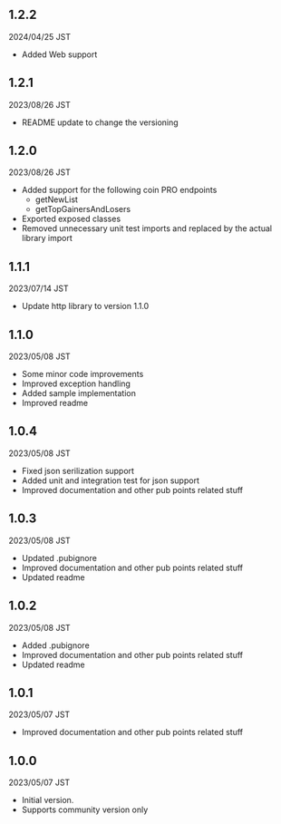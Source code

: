 ## 1.2.2
2024/04/25 JST
- Added Web support
## 1.2.1
2023/08/26 JST
- README update to change the versioning
## 1.2.0
2023/08/26 JST
- Added support for the following coin PRO endpoints 
    - getNewList
    - getTopGainersAndLosers
- Exported exposed classes
- Removed unnecessary unit test imports and replaced by the actual library import
## 1.1.1
2023/07/14 JST
- Update http library to version 1.1.0
## 1.1.0
2023/05/08 JST
- Some minor code improvements
- Improved exception handling
- Added sample implementation
- Improved readme
## 1.0.4
2023/05/08 JST
- Fixed json serilization support
- Added unit and integration test for json support
- Improved documentation and other pub points related stuff
## 1.0.3
2023/05/08 JST
- Updated .pubignore
- Improved documentation and other pub points related stuff
- Updated readme
## 1.0.2
2023/05/08 JST
- Added .pubignore
- Improved documentation and other pub points related stuff
- Updated readme
## 1.0.1
2023/05/07 JST
- Improved documentation and other pub points related stuff

## 1.0.0
2023/05/07 JST
- Initial version.
- Supports community version only
